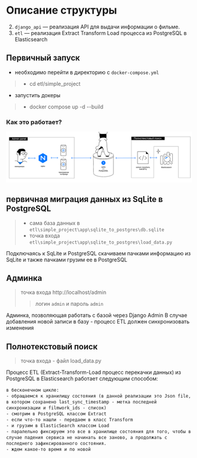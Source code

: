 # Описание структуры 

2. `django_api` — реализация API для выдачи информации о фильме.
1. `etl` — реализация Extract Transform Load процесса из PostgreSQL в Elasticsearch


## Первичный запуск
- необходимо перейти в директорию с `docker-compose.yml`
> - cd etl/simple_project
- запустить докеры
> - docker compose up -d --build

### Как это работает?

![Image alt](1.png)
## первичная миграция данных из SqLite в PostgreSQL
> - сама база данных в `etl\simple_project\app\sqlite_to_postgres\db.sqlite`
> - точка входа `etl\simple_project\app\sqlite_to_postgres\load_data.py`

Подключаясь к SqLite и PostgreSQL скачиваем пачками информацию из SqLite и также пачками грузим ее в PostgreSQL
## Админка
> точка входа http://localhost/admin
>> логин `admin` и пароль `admin`

Админка, позволяющая работать с базой через Django Admin
В случае добавления новой записи в базу - процесс ETL должен синхронизовать изменения

## Полнотекстовый поиск
>точка входа - файл load_data.py

Процесс ETL (Extract-Transform-Load процесс перекачки данных) из PostgreSQL в Elasticsearch работает следующим способом:
    
    в бесконечном цикле: 
    - обращаемся к хранилищу состояния (в данной реализации это Json file, в котором сохранено last_sync_timestamp - метка последней синхронизации и filmwork_ids - список)
    - смотрим в PostgreSQL классом Extract
    - если что-то нашли - передаем в класс Transform
    - и грузим в ElasticSearch классом Load
    - паралельно фиксируем это все в хранилище состояния для того, чтобы в случае падения сервиса не начинать все заново, а продолжать с последнего зафиксированного состояния.
    - ждем какое-то время и по новой 

